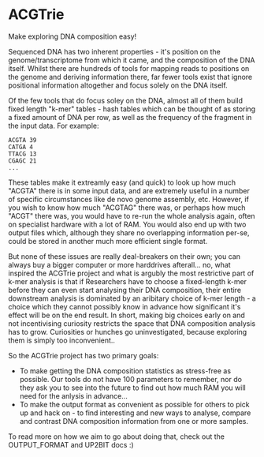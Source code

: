 # ACGTrie
Make exploring DNA composition easy!

Sequenced DNA has two inherent properties - it's position on the genome/transcriptome from which it came, and the composition of the DNA itself.
Whilst there are hundreds of tools for mapping reads to positions on the genome and deriving information there, far fewer tools exist that ignore positional information altogether and focus solely on the DNA itself.

Of the few tools that do focus soley on the DNA, almost all of them build fixed length "k-mer" tables - hash tables which can be thought of as storing a fixed amount of DNA per row, as well as the frequency of the fragment in the input data. For example:

    ACGTA 39
    CATGA 4
    TTACG 13
    CGAGC 21
    ...

These tables make it extreamly easy (and quick) to look up how much "ACGTA" there is in some input data, and are extremely useful in a number of specific circumstances like de novo genome assembly, etc. However, if you wish to know how much "ACGTAG" there was, or perhaps how much "ACGT" there was, you would have to re-run the whole analysis again, often on specialist hardware with a lot of RAM. You would also end up with two output files which, although they share no overlapping information per-se, could be stored in another much more efficient single format.

But none of these issues are really deal-breakers on their own; you can always buy a bigger computer or more harddrives afterall... no, what inspired the ACGTrie project and what is argubly the most restrictive part of k-mer analysis is that if Researchers have to choose a fixed-length k-mer before they can even start analysing their DNA composition, their entire downstream analysis is dominated by an aribitary choice of k-mer length - a choice which they cannot possibly know in advance how significant it's effect will be on the end result. In short, making big choices early on and not incentivising curiosity restricts the space that DNA composition analysis has to grow. Curiosities or hunches go uninvestigated, because exploring them is simply too inconvenient..

So the ACGTrie project has two primary goals: 
- To make getting the DNA composition statistics as stress-free as possible. Our tools do not have 100 parameters to remember, nor do they ask you to see into the future to find out how much RAM you will need for the anlysis in advance...
- To make the output format as convenient as possible for others to pick up and hack on - to find interesting and new ways to analyse, compare and contrast DNA composition information from one or more samples.

To read more on how we aim to go about doing that, check out the OUTPUT_FORMAT and UP2BIT docs :)
